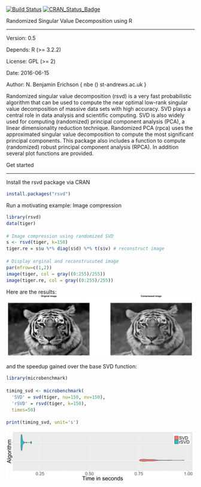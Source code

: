 [![Build Status](https://travis-ci.org/Benli11/rSVD.svg?branch=master)](https://travis-ci.org/Benli11/rSVD)
[![CRAN_Status_Badge](http://www.r-pkg.org/badges/version/rsvd)](http://cran.r-project.org/package=rsvd)

Randomized Singular Value Decomposition using R
***********************************************
Version: 0.5

Depends: R (>= 3.2.2)

License: GPL (>= 2)

Date: 2016-06-15

Author: N. Benjamin Erichson { nbe () st-andrews.ac.uk }

Randomized singular value decomposition (rsvd) is a very fast
probabilistic algorithm that can be used to compute the near optimal low-rank singular value
decomposition of massive data sets with high accuracy. SVD plays a central role
in data analysis and scientific computing. SVD is also widely used for computing
(randomized) principal component analysis (PCA), a linear dimensionality reduction technique.
Randomized PCA (rpca) uses the approximated singular value decomposition
to compute the most significant principal components. This package also includes a
function to compute (randomized) robust principal component analysis (RPCA).
In addition several plot functions are provided.


Get started
*************
Install the rsvd package via CRAN
```R
install.packages("rsvd")
```

Run a motivating example: Image compression
```R
library(rsvd)
data(tiger)

# Image compression using randomized SVD
s <- rsvd(tiger, k=150)
tiger.re = s$u %*% diag(s$d) %*% t(s$v) # reconstruct image

# Display orginal and reconstrucuted image
par(mfrow=c(1,2))
image(tiger, col = gray((0:255)/255))
image(tiger.re, col = gray((0:255)/255))
```
Here are the results:
![tiger](https://raw.githubusercontent.com/Benli11/data/master/img/reTiger.png)

and the speedup gained over the base SVD function:

```R
library(microbenchmark)

timing_svd <- microbenchmark(
  'SVD' = svd(tiger, nu=150, nv=150),
  'rSVD' = rsvd(tiger, k=150),
  times=50)

print(timing_svd, unit='s')
```
![timing](https://raw.githubusercontent.com/Benli11/data/master/img/timeing.png)
